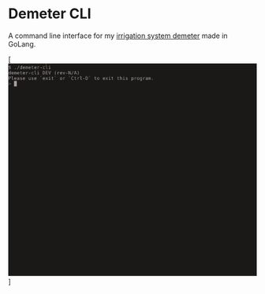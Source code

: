 # Demeter CLI

A command line interface for my [irrigation system demeter](https://github.com/szaffarano/demeter) made in
GoLang.

[![demo](img/demeter.gif)]